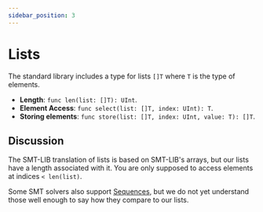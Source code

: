 ```yaml
---
sidebar_position: 3
---
```


# Lists

The standard library includes a type for lists `[]T` where `T` is the type of elements.

 * **Length**: `func len(list: []T): UInt`.
 * **Element Access**: `func select(list: []T, index: UInt): T`.
 * **Storing elements**: `func store(list: []T, index: UInt, value: T): []T`.

## Discussion

The SMT-LIB translation of lists is based on SMT-LIB's arrays, but our lists have a length associated with it.
You are only supposed to access elements at indices `< len(list)`.

Some SMT solvers also support [Sequences](https://microsoft.github.io/z3guide/docs/theories/Sequences), but we do not yet understand those well enough to say how they compare to our lists.

